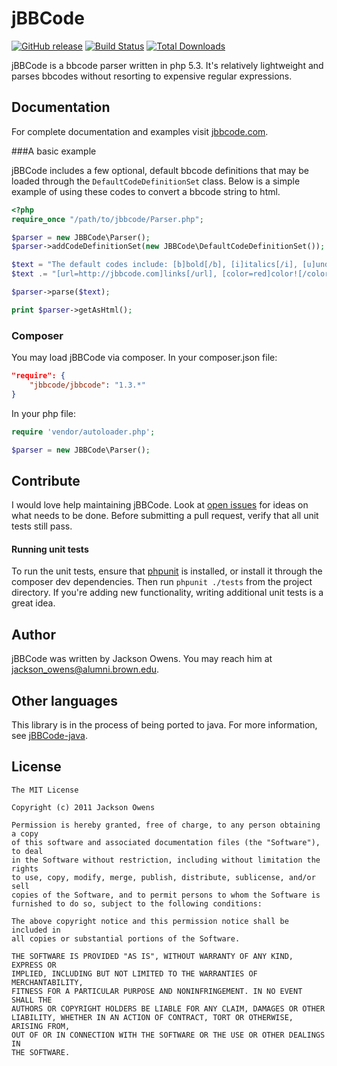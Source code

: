 jBBCode
=======
[![GitHub release](https://img.shields.io/github/release/jbowens/jBBCode.svg)](https://github.com/jbowens/jBBCode/releases)
[![Build Status](https://img.shields.io/travis/jbowens/jBBCode.svg)](https://travis-ci.org/jbowens/jBBCode)
[![Total Downloads](https://img.shields.io/packagist/dt/jbbcode/jbbcode.svg)](https://packagist.org/packages/jbbcode/jbbcode)

jBBCode is a bbcode parser written in php 5.3. It's relatively lightweight and parses
bbcodes without resorting to expensive regular expressions.

Documentation
-------------

For complete documentation and examples visit [jbbcode.com](http://jbbcode.com).

###A basic example

jBBCode includes a few optional, default bbcode definitions that may be loaded through the
`DefaultCodeDefinitionSet` class. Below is a simple example of using these codes to convert
a bbcode string to html.

```php
<?php
require_once "/path/to/jbbcode/Parser.php";

$parser = new JBBCode\Parser();
$parser->addCodeDefinitionSet(new JBBCode\DefaultCodeDefinitionSet());

$text = "The default codes include: [b]bold[/b], [i]italics[/i], [u]underlining[/u], ";
$text .= "[url=http://jbbcode.com]links[/url], [color=red]color![/color] and more.";

$parser->parse($text);

print $parser->getAsHtml();
```

### Composer

You may load jBBCode via composer. In your composer.json file:

```json
"require": {
    "jbbcode/jbbcode": "1.3.*"
}
```

In your php file:

```php
require 'vendor/autoloader.php';

$parser = new JBBCode\Parser();
```

Contribute
----------

I would love help maintaining jBBCode. Look at [open issues](http://github.com/jbowens/jBBCode/issues) for ideas on
what needs to be done. Before submitting a pull request, verify that all unit tests still pass.

#### Running unit tests
To run the unit tests,
ensure that [phpunit](http://github.com/sebastianbergmann/phpunit) is installed, or install it through the composer
dev dependencies. Then run `phpunit ./tests` from the project directory. If you're adding new functionality, writing
additional unit tests is a great idea.

Author
------

jBBCode was written by Jackson Owens. You may reach him at [jackson_owens@alumni.brown.edu](mailto:jackson_owens@alumni.brown.edu).

Other languages
---------------

This library is in the process of being ported to java. For more information, see [jBBCode-java](https://github.com/jbowens/jBBCode-java).

License
-------

    The MIT License

    Copyright (c) 2011 Jackson Owens

    Permission is hereby granted, free of charge, to any person obtaining a copy
    of this software and associated documentation files (the "Software"), to deal
    in the Software without restriction, including without limitation the rights
    to use, copy, modify, merge, publish, distribute, sublicense, and/or sell
    copies of the Software, and to permit persons to whom the Software is
    furnished to do so, subject to the following conditions:

    The above copyright notice and this permission notice shall be included in
    all copies or substantial portions of the Software.

    THE SOFTWARE IS PROVIDED "AS IS", WITHOUT WARRANTY OF ANY KIND, EXPRESS OR
    IMPLIED, INCLUDING BUT NOT LIMITED TO THE WARRANTIES OF MERCHANTABILITY,
    FITNESS FOR A PARTICULAR PURPOSE AND NONINFRINGEMENT. IN NO EVENT SHALL THE
    AUTHORS OR COPYRIGHT HOLDERS BE LIABLE FOR ANY CLAIM, DAMAGES OR OTHER
    LIABILITY, WHETHER IN AN ACTION OF CONTRACT, TORT OR OTHERWISE, ARISING FROM,
    OUT OF OR IN CONNECTION WITH THE SOFTWARE OR THE USE OR OTHER DEALINGS IN
    THE SOFTWARE.
